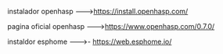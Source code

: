  instalador openhasp --->https://install.openhasp.com/

pagina oficial openhasp --->https://www.openhasp.com/0.7.0/

instaldor esphome --->- https://web.esphome.io/
